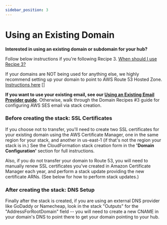 ```yaml
---
sidebar_position: 3
---
```


# Using an Existing Domain

**Interested in using an existing domain or subdomain for your hub?**

Follow below instructions if you're following Recipe 3. [When should I use Recipe 3?](./domain-recipes.md#when-should-i-use-recipe-3)

If your domains are NOT being used for anything else, we highly recommend setting up your domain to point to AWS Route 53 Hosted Zone. [Instructions here](./domain-recipes.md#setup-external-domains-to-use-route-53-as-the-hostingdns-provider)
[]

**If you want to use your existing email, see our [Using an Existing Email Provider guide](./existing-email.md)**. Otherwise, walk through the Domain Recipes #3 guide for configuring AWS SES email via stack creation.

### Before creating the stack: SSL Certificates

If you choose not to transfer, you'll need to create two SSL certificates for your existing domain using the AWS Certificate Manager, one in the same region for your stack, and another in us-east-1 (if that's not the region your stack is in.) See the CloudFormation stack creation form in the **'Domain Configuration'** section for full instructions.

Also, if you do not transfer your domain to Route 53, you will need to manually renew SSL certificates you've created in Amazon Certificate Manager each year, and perform a stack update providing the new certificate ARNs. (See below for how to perform stack updates.)

### After creating the stack: DNS Setup

Finally after the stack is created, if you are using an external DNS provider like GoDaddy or Namecheap, look in the stack "Outputs" for the "AddressForRootDomain" field -- you will need to create a new CNAME in your domain's DNS to point there to get your domain pointing to your hub.

